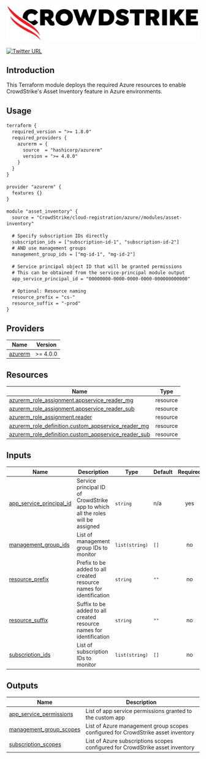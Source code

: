 <!-- BEGIN_TF_DOCS -->
![CrowdStrike Asset Inventory terraform module](https://raw.githubusercontent.com/CrowdStrike/falconpy/main/docs/asset/cs-logo.png)

[![Twitter URL](https://img.shields.io/twitter/url?label=Follow%20%40CrowdStrike&style=social&url=https%3A%2F%2Ftwitter.com%2FCrowdStrike)](https://twitter.com/CrowdStrike)<br/>

## Introduction

This Terraform module deploys the required Azure resources to enable CrowdStrike's Asset Inventory feature in Azure environments.

## Usage

```hcl
terraform {
  required_version = ">= 1.8.0"
  required_providers {
    azurerm = {
      source  = "hashicorp/azurerm"
      version = ">= 4.0.0"
    }
  }
}

provider "azurerm" {
  features {}
}

module "asset_inventory" {
  source = "CrowdStrike/cloud-registration/azure//modules/asset-inventory"

  # Specify subscription IDs directly
  subscription_ids = ["subscription-id-1", "subscription-id-2"]
  # AND use management groups
  management_group_ids = ["mg-id-1", "mg-id-2"]

  # Service principal object ID that will be granted permissions
  # This can be obtained from the service-principal module output
  app_service_principal_id = "00000000-0000-0000-0000-000000000000"

  # Optional: Resource naming
  resource_prefix = "cs-"
  resource_suffix = "-prod"
}
```

## Providers

| Name | Version |
|------|---------|
| <a name="provider_azurerm"></a> [azurerm](#provider\_azurerm) | >= 4.0.0 |
## Resources

| Name | Type |
|------|------|
| [azurerm_role_assignment.appservice_reader_mg](https://registry.terraform.io/providers/hashicorp/azurerm/latest/docs/resources/role_assignment) | resource |
| [azurerm_role_assignment.appservice_reader_sub](https://registry.terraform.io/providers/hashicorp/azurerm/latest/docs/resources/role_assignment) | resource |
| [azurerm_role_assignment.reader](https://registry.terraform.io/providers/hashicorp/azurerm/latest/docs/resources/role_assignment) | resource |
| [azurerm_role_definition.custom_appservice_reader_mg](https://registry.terraform.io/providers/hashicorp/azurerm/latest/docs/resources/role_definition) | resource |
| [azurerm_role_definition.custom_appservice_reader_sub](https://registry.terraform.io/providers/hashicorp/azurerm/latest/docs/resources/role_definition) | resource |
## Inputs

| Name | Description | Type | Default | Required |
|------|-------------|------|---------|:--------:|
| <a name="input_app_service_principal_id"></a> [app\_service\_principal\_id](#input\_app\_service\_principal\_id) | Service principal ID of CrowdStrike app to which all the roles will be assigned | `string` | n/a | yes |
| <a name="input_management_group_ids"></a> [management\_group\_ids](#input\_management\_group\_ids) | List of management group IDs to monitor | `list(string)` | `[]` | no |
| <a name="input_resource_prefix"></a> [resource\_prefix](#input\_resource\_prefix) | Prefix to be added to all created resource names for identification | `string` | `""` | no |
| <a name="input_resource_suffix"></a> [resource\_suffix](#input\_resource\_suffix) | Suffix to be added to all created resource names for identification | `string` | `""` | no |
| <a name="input_subscription_ids"></a> [subscription\_ids](#input\_subscription\_ids) | List of subscription IDs to monitor | `list(string)` | `[]` | no |
## Outputs

| Name | Description |
|------|-------------|
| <a name="output_app_service_permissions"></a> [app\_service\_permissions](#output\_app\_service\_permissions) | List of app service permissions granted to the custom app |
| <a name="output_management_group_scopes"></a> [management\_group\_scopes](#output\_management\_group\_scopes) | List of Azure management group scopes configured for CrowdStrike asset inventory |
| <a name="output_subscription_scopes"></a> [subscription\_scopes](#output\_subscription\_scopes) | List of Azure subscriptions scopes configured for CrowdStrike asset inventory |
<!-- END_TF_DOCS -->
